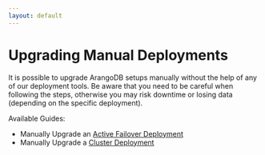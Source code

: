 ```yaml
---
layout: default
---
```

Upgrading Manual Deployments
============================

It is possible to upgrade ArangoDB setups manually without the help of any
of our deployment tools. Be aware that you need to be careful when following the steps,
otherwise you may risk downtime or losing data (depending on the specific deployment).

Available Guides:

- Manually Upgrade an [Active Failover Deployment](upgrading-manually-activefailover.html)
- Manually Upgrade a [Cluster Deployment](upgrading-manually-cluster.html)
